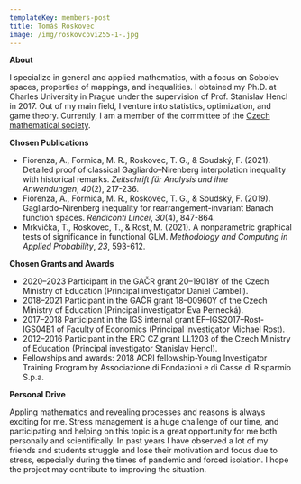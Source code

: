 ```yaml
---
templateKey: members-post
title: Tomáš Roskovec
image: /img/roskovcovi255-1-.jpg
---
```

**A﻿bout**

I specialize in general and applied mathematics, with a focus on Sobolev spaces, properties of mappings, and inequalities. I obtained my Ph.D. at Charles University in Prague under the supervision of Prof. Stanislav Hencl in 2017. Out of my main field, I venture into statistics, optimization, and game theory. Currently, I am a member of the committee of the [Czech mathematical society](https://eur02.safelinks.protection.outlook.com/?url=https%3A%2F%2Fjcmf.cz%2F%3Fq%3Den%2Fnode%2F799&data=05%7C01%7Cnsoukupova%40ef.jcu.cz%7C9dc14bd920fb4ec7601308db612155da%7Cc35f5da49a0344e68bf992833634f6a7%7C0%7C0%7C638210568025489339%7CUnknown%7CTWFpbGZsb3d8eyJWIjoiMC4wLjAwMDAiLCJQIjoiV2luMzIiLCJBTiI6Ik1haWwiLCJXVCI6Mn0%3D%7C3000%7C%7C%7C&sdata=HJ95ODHcpCaZzWaM9KfhCP3vGQMSVqTkyj%2BNj0pTGrg%3D&reserved=0 "Původní adresa URL: https\://jcmf.cz/?q=en/node/799. Na tento odkaz klikněte nebo klepněte, pokud ho považujete za důvěryhodný.").

**Chosen Publications**

* Fiorenza, A., Formica, M. R., Roskovec, T. G., & Soudský, F. (2021). Detailed proof of classical Gagliardo–Nirenberg interpolation inequality with historical remarks. *Zeitschrift für Analysis und ihre Anwendungen*, *40*(2), 217-236.
* Fiorenza, A., Formica, M. R., Roskovec, T. G., & Soudský, F. (2019). Gagliardo–Nirenberg inequality for rearrangement-invariant Banach function spaces. *Rendiconti Lincei*, *30*(4), 847-864.
* Mrkvička, T., Roskovec, T., & Rost, M. (2021). A nonparametric graphical tests of significance in functional GLM. *Methodology and Computing in Applied Probability*, *23*, 593-612.

**C﻿hosen Grants and Awards**

* 2020–2023 Participant in the GAČR grant 20–19018Y of the Czech Ministry of Education (Principal investigator Daniel Cambell).
* 2018–2021 Participant in the GAČR grant 18–00960Y of the Czech Ministry of Education (Principal investigator Eva Pernecká).
* 2017–2018 Participant in the IGS internal grant EF–IGS2017–Rost-IGS04B1 of Faculty of Economics (Principal investigator Michael Rost).
* 2012–2016 Participant in the ERC CZ grant LL1203 of the Czech Ministry of Education (Principal investigator Stanislav Hencl).
* Fellowships and awards: 2018 ACRI fellowship-Young Investigator Training Program by Associazione di Fondazioni e di Casse di Risparmio S.p.a.

**P﻿ersonal Drive**

Appling mathematics and revealing processes and reasons is always exciting for me. Stress management is a huge challenge of our time, and participating and helping on this topic is a great opportunity for me both personally and scientifically. In past years I have observed a lot of my friends and students struggle and lose their motivation and focus due to stress, especially during the times of pandemic and forced isolation. I hope the project may contribute to improving the situation.